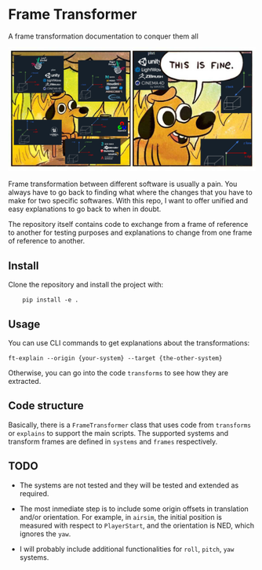 # Frame Transformer
A frame transformation documentation to conquer them all

<p align="center">
  <img src="./resources/frame_transformer_teaser.png" width="640" title="teaser">
</p>


Frame transformation between different software is usually a pain.
You always have to go back to finding what where the changes that you have to
make for two specific softwares. With this repo, I want to offer
unified and easy explanations to go back to when in doubt.

The repository itself contains code to exchange from a frame of reference to another
for testing purposes and explanations to change from one frame of reference to another.

## Install

Clone the repository and install the project with:

```
    pip install -e .
```

## Usage

You can use CLI commands to get explanations about the transformations:

```
ft-explain --origin {your-system} --target {the-other-system} 
```

Otherwise, you can go into the code `transforms` to see how they are extracted.

## Code structure

Basically, there is a `FrameTransformer` class that uses code from `transforms` or `explains` to support the main scripts.
The supported systems and transform frames are defined in `systems` and `frames` respectively.

## TODO

- The systems are not tested and they will be tested and extended as required.

- The most inmediate step is to include some origin offsets in translation and/or orientation.
For example, in `airsim`, the initial position is measured with respect to `PlayerStart`, and
the orientation is NED, which ignores the `yaw`.

- I will probably include additional functionalities for `roll`, `pitch`, `yaw` systems.